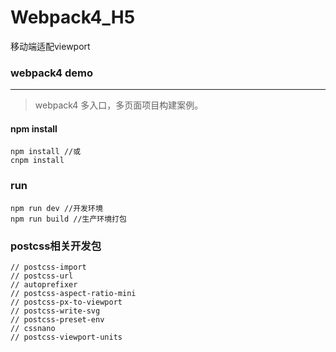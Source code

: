 # Webpack4_H5
移动端适配viewport
### webpack4 demo
------
>webpack4 多入口，多页面项目构建案例。
#### npm install
```
npm install //或
cnpm install
```
### run
```
npm run dev //开发环境
npm run build //生产环境打包
```

### postcss相关开发包
```
// postcss-import
// postcss-url
// autoprefixer
// postcss-aspect-ratio-mini
// postcss-px-to-viewport
// postcss-write-svg
// postcss-preset-env
// cssnano
// postcss-viewport-units
```
